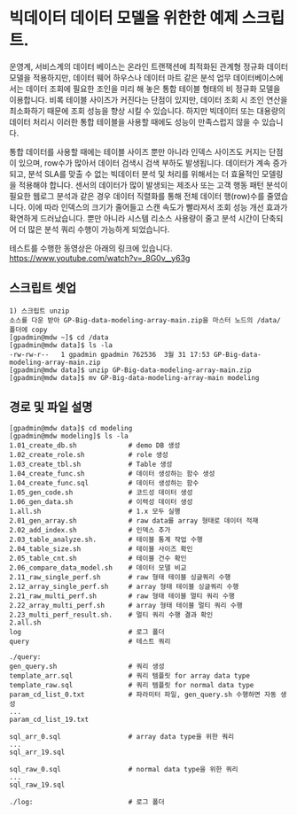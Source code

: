# 빅데이터 데이터 모델을 위한한 예제 스크립트.

운영계, 서비스계의 데이터 베이스는 온라인 트랜잭션에 최적화된 관계형 정규화 데이터 모델을 적용하지만, 데이터 웨어 하우스나 데이터 마트 같은 분석 업무 데이터베이스에서는 데이터 조회에 필요한 조인을 미리 해 놓은 통합 테이블 형태의 비 정규화 모델을 이용합니다.  비록 테이블 사이즈가 커진다는 단점이 있지만,  데이터 조회 시 조인 연산을 최소화하기 때문에 조회 성능을 향상  시킬 수 있습니다. 하지만 빅데이터 또는 대용량의 데이터 처리시 이러한 통합 테이블을 사용할 때에도 성능이 만족스럽지 않을 수 있습니다.

통합 데이터를 사용할 때에는 테이블 사이즈 뿐만 아니라 인덱스 사이즈도 커지는 단점이 있으며, row수가 많아서 데이터 검색시 검색 부하도 발생됩니다. 데이터가 계속 증가되고, 분석 SLA를 맞출 수 없는 빅데이터 분석 및 처리를 위해서는 더 효율적인 모델링을 적용해야 합니다. 센서의 데이터가 많이 발생되는 제조사 또는 고객 행동 패턴 분석이 필요한 웹로그 분석과 같은 경우 데이터 직렬화를 통해 전체 데이터 행(row)수를 줄였습니다. 이에 따라 인덱스의 크기가 줄어들고 스캔 속도가 빨라져서 조회 성능 개선 효과가 확연하게 드러났습니다. 뿐만 아니라 시스템 리소스 사용량이 줄고 분석 시간이 단축되어 더 많은 분석 쿼리 수행이 가능하게 되었습니다.

테스트를 수행한 동영상은 아래의 링크에 있습니다.
https://www.youtube.com/watch?v=_8G0v__y63g


## 스크립트 셋업

```
1) 스크립트 unzip
소스를 다운 받아 GP-Big-data-modeling-array-main.zip을 마스터 노드의 /data/ 폴더에 copy
[gpadmin@mdw ~]$ cd /data
[gpadmin@mdw data]$ ls -la
-rw-rw-r--   1 gpadmin gpadmin 762536  3월 31 17:53 GP-Big-data-modeling-array-main.zip
[gpadmin@mdw data]$ unzip GP-Big-data-modeling-array-main.zip
[gpadmin@mdw data]$ mv GP-Big-data-modeling-array-main modeling
```


## 경로 및 파일 설명
```
[gpadmin@mdw data]$ cd modeling
[gpadmin@mdw modeling]$ ls -la
1.01_create_db.sh             # demo DB 생성 
1.02_create_role.sh           # role 생성 
1.03_create_tbl.sh            # Table 생성
1.04_create_func.sh           # 데이터 생성하는 함수 생성
1.04_create_func.sql          # 데이터 생성하는 함수
1.05_gen_code.sh              # 코드성 데이터 생성
1.06_gen_data.sh              # 이력성 데이터 생성
1.all.sh                      # 1.x 모두 실행
2.01_gen_array.sh             # raw data를 array 형태로 데이터 적재
2.02_add_index.sh             # 인덱스 추가
2.03_table_analyze.sh.        # 테이블 통계 작업 수행
2.04_table_size.sh            # 테이블 사이즈 확인
2.05_table_cnt.sh             # 테이블 건수 확인
2.06_compare_data_model.sh    # 데이터 모델 비교
2.11_raw_single_perf.sh       # raw 형태 테이블 싱글쿼리 수행
2.12_array_single_perf.sh     # array 형태 테이블 싱글쿼리 수행
2.21_raw_multi_perf.sh        # raw 형태 테이블 멀티 쿼리 수행
2.22_array_multi_perf.sh      # array 형태 테이블 멀티 쿼리 수행 
2.23_multi_perf_result.sh.    # 멀티 쿼리 수행 결과 확인   
2.all.sh
log                           # 로그 폴더
query                         # 테스트 쿼리

./query:
gen_query.sh                  # 쿼리 생성 
template_arr.sql              # 쿼리 템플릿 for array data type
template_raw.sql              # 쿼리 템플릿 for normal data type
param_cd_list_0.txt           # 파라미터 파일, gen_query.sh 수행하면 자동 생성
...
param_cd_list_19.txt

sql_arr_0.sql                 # array data type을 위한 쿼리
...
sql_arr_19.sql

sql_raw_0.sql                 # normal data type을 위한 쿼리
...
sql_raw_19.sql

./log:                        # 로그 폴더 

```



